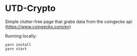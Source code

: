 # UTD-Crypto

Simple clutter-free page that grabs data from the coingecko api (https://www.coingecko.com/en)

Running locally:

```
yarn install
yarn start
```


